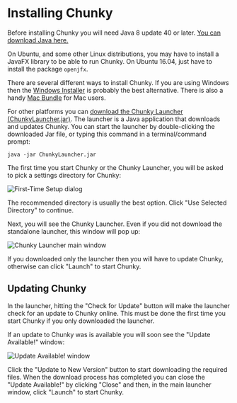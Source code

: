 Installing Chunky
=================

Before installing Chunky you will need Java 8 update 40 or later.
[You can download Java here.](http://java.com)

On Ubuntu, and some other Linux distributions, you may have to install a JavaFX
library to be able to run Chunky. On Ubuntu 16.04, just have to install the
package `openjfx`.

There are several different ways to install Chunky. If you are using Windows
then the [Windows Installer](@EXE_DL_LINK@) is probably the best alternative.
There is also a handy [Mac Bundle](@DMG_DL_LINK@) for Mac users.

For other platforms you can [download the Chunky Launcher
(ChunkyLauncher.jar)](http://chunkyupdate.llbit.se/ChunkyLauncher.jar). The
launcher is a Java application that downloads and updates Chunky.  You can
start the launcher by double-clicking the downloaded Jar file, or typing this
command in a terminal/command prompt:

    java -jar ChunkyLauncher.jar

The first time you start Chunky or the Chunky Launcher, you will be asked to
pick a settings directory for Chunky:

![First-Time Setup dialog](first-time-setup.png)

The recommended directory is usually the best option. Click "Use Selected
Directory" to continue.

Next, you will see the Chunky Launcher. Even if you did not download the
standalone launcher, this window will pop up:

![Chunky Launcher main window](launcher.png)

If you downloaded only the launcher then you will have to update Chunky,
otherwise can click "Launch" to start Chunky.

Updating Chunky
---------------

In the launcher, hitting the "Check for Update" button will make the launcher
check for an update to Chunky online. This must be done the first time you
start Chunky if you only downloaded the launcher.

If an update to Chunky was is available you will soon see the "Update
Available!" window:

![Update Available! window](update-available.png)

Click the "Update to New Version" button to start downloading the required
files. When the download process has completed you can close the "Update
Available!" by clicking "Close" and then, in the main launcher window, click
"Launch" to start Chunky.
